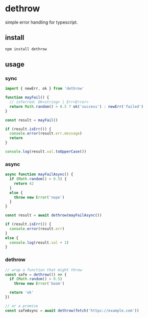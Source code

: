 # dethrow

simple error handling for typescript.  


## install

```bash
npm install dethrow
```


## usage

### sync

```ts
import { newErr, ok } from 'dethrow'

function mayFail() {
  // inferred: Ok<string> | Err<Error>
  return Math.random() > 0.5 ? ok('success') : newErr('failed')
}

const result = mayFail()

if (result.isErr()) {
  console.error(result.err.message)
  return
}

console.log(result.val.toUpperCase())
```

### async

```ts
async function mayFailAsync() {
  if (Math.random() > 0.5) {
    return 42
  }
  else {
    throw new Error('nope')
  }
}

const result = await dethrow(mayFailAsync())

if (result.isErr()) {
  console.error(result.err)
}
else {
  console.log(result.val + 1)
}
```

### dethrow

```ts
// wrap a function that might throw
const safe = dethrow(() => {
  if (Math.random() > 0.5) 
    throw new Error('boom')

  return 'ok'
})

// or a promise
const safeAsync = await dethrow(fetch('https://example.com'))
```